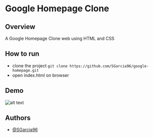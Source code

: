 # Google Homepage Clone

## Overview
A Google Homepage Clone web using HTML and CSS

## How to run

- clone the project `git clone https://github.com/SGarcia96/google-homepage.git`
- open index.html on browser

## Demo 

![alt text](https://i.gyazo.com/465d614f1293527e2b20765b6c3b4ea5.png "screenshot of google homepage clone")


## Authors

- [@SGarcia96](https://www.github.com/SGarcia96)
